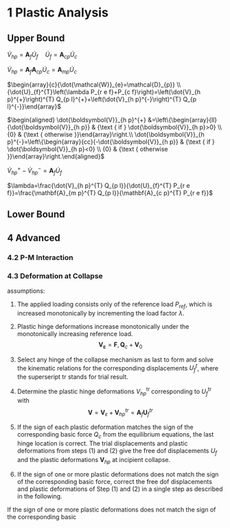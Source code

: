 # 1 Plastic Analysis

## Upper Bound

$\dot{V}_{h p}=\mathbf{A}_{f} \dot{U}_{f} \quad \dot{U}_{f}=\mathbf{A}_{c p} \dot{U}_{c}$

$\dot{V}_{h p}=\mathbf{A}_{f} \mathbf{A}_{c p} \dot{U}_{c}=\mathbf{A}_{m p} \dot{U}_{c}$

$\begin{array}{c}{\dot{\mathcal{W}}_{e}=\mathcal{D}_{p}} \\ {\dot{U}_{f}^{T}\left(\lambda P_{r e f}+P_{c f}\right)=\left(\dot{V}_{h p}^{+}\right)^{T} Q_{p l}^{+}+\left(\dot{V}_{h p}^{-}\right)^{T} Q_{p l}^{-}}\end{array}$

$\begin{aligned} \dot{\boldsymbol{V}}_{h p}^{+} &=\left\{\begin{array}{ll}{\dot{\boldsymbol{V}}_{h p}} & {\text { if } \dot{\boldsymbol{V}}_{h p}>0} \\ {0} & {\text { otherwise }}\end{array}\right.\\ \dot{\boldsymbol{V}}_{h p}^{-}=\left\{\begin{array}{cc}{-\dot{\boldsymbol{V}}_{h p}} & {\text { if } \dot{\boldsymbol{V}}_{h p}<0} \\ {0} & {\text { otherwise }}\end{array}\right.\end{aligned}$

$\dot{V}_{h p}^{+}-\dot{V}_{h p}^{-}=\mathbf{A}_{f} \dot{U}_{f}$

$\lambda=\frac{\dot{V}_{h p}^{T} Q_{p l}}{\dot{U}_{f}^{T} P_{r e f}}=\frac{\mathbf{A}_{m p}^{T} Q_{p l}}{\mathbf{A}_{c p}^{T} P_{r e f}}$

## Lower Bound

## 4 Advanced

### 4.2 P-M Interaction

### 4.3 Deformation at Collapse

assumptions:

1) The applied loading consists only of the reference load $P_{r e f},$ which is increased monotonically by incrementing the load factor $\lambda$.

2) Plastic hinge deformations increase monotonically under the monotonically increasing reference load.
    $$
    \boldsymbol{V}_{\boldsymbol{\varepsilon}}=\mathbf{F}, \boldsymbol{Q}_{c}+\boldsymbol{V}_{0}
    $$

3) Select any hinge of the collapse mechanism as last to form and solve the kinematic relations for the corresponding displacements $U_{f}^{t}$, where the superseript tr stands for trial result.

4) Determine the plastic hinge deformations $V_{h p}^{\text {tr }}$ corresponding to $U_{f}^{\text {tr }}$ with
    $$
    \boldsymbol{V}=\boldsymbol{V}_{\varepsilon}+\boldsymbol{V}_{h p}^{t r}=\mathbf{A}_{f} \boldsymbol{U}_{f}^{t r}
    $$

5) If the sign of each plastic deformation matches the sign of the corresponding basic force $Q_{c}$ from the equilibrium equations, the last hinge location is correct. The trial displacements and plastic deformations from steps (1) and (2) give the free dof displacements $U_{f}$ and the plastic deformations $\boldsymbol{V}_{h p}$ at incipient collapse.

6) If the sign of one or more plastic deformations does not match the sign of the corresponding basic force, correct the free dof displacements and plastic deformations of Step (1) and (2) in a single step as described in the following.

If the sign of one or more plastic deformations does not match the sign of the corresponding basic